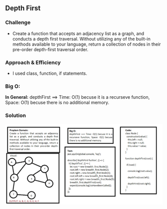 ## Depth First

### Challenge
- Create a function that accepts an adjacency list as a graph, and conducts a depth first traversal. Without utilizing any of the built-in methods available to your language, return a collection of nodes in their pre-order depth-first traversal order.

### Approach & Efficiency
- I used class, function, if statements.

### Big O:
**In General:**
depthFirst ==> Time: O(1) becuse it is a recurseve function, Space: O(1) becuse there is no additional memory.

### Solution
![Depth First](../../assets/challenge38.png)

